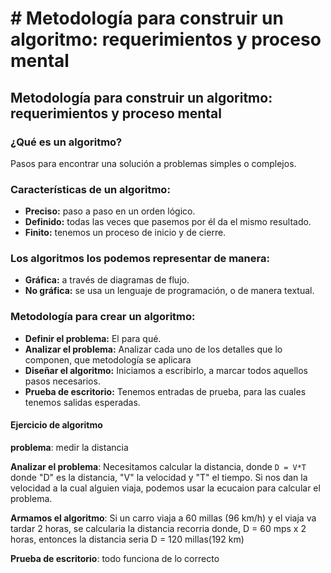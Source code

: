 # # Metodología para construir un algoritmo: requerimientos y proceso mental

## Metodología para construir un algoritmo: requerimientos y proceso mental

### ¿Qué es un algoritmo?

Pasos para encontrar una solución a problemas simples o complejos.

### Características de un algoritmo:

-   **Preciso:** paso a paso en un orden lógico.
-   **Definido:** todas las veces que pasemos por él da el mismo resultado.
-   **Finito:** tenemos un proceso de inicio y de cierre.

### Los algoritmos los podemos representar de manera:

-   **Gráfica:** a través de diagramas de flujo.
-   **No gráfica:** se usa un lenguaje de programación, o de manera textual.

### Metodología para crear un algoritmo:

-   **Definir el problema:** El para qué.
-   **Analizar el problema:** Analizar cada uno de los detalles que lo componen, que metodología se aplicara
-   **Diseñar el algoritmo:** Iniciamos a escribirlo, a marcar todos aquellos pasos necesarios.
-   **Prueba de escritorio:** Tenemos entradas de prueba, para las cuales tenemos salidas esperadas.

#### Ejercicio de algoritmo
**problema**: medir la distancia

**Analizar el problema**: Necesitamos calcular la distancia, donde `D = V*T` donde "D" es la distancia, "V" la velocidad y "T" el tiempo. Si nos dan la velocidad a la cual alguien viaja, podemos usar la ecucaion para calcular el problema.

**Armamos el algoritmo**: Si un carro viaja a 60 millas (96 km/h) y el viaja va tardar 2 horas, se calcularia la distancia recorria donde, D = 60 mps x 2 horas, entonces la distancia seria D = 120 millas(192 km)

**Prueba de escritorio**: todo funciona de lo correcto


